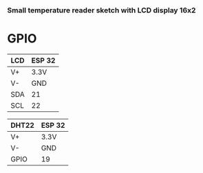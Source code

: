 ### Small temperature reader sketch with LCD display 16x2
# GPIO

| LCD | ESP 32 |
|----------|----------|
| V+ | 3.3V |
| V- | GND |
| SDA | 21 |
| SCL | 22 |

| DHT22 | ESP 32 |
|----------|----------|
| V+ | 3.3V |
| V- | GND |
| GPIO | 19 |
